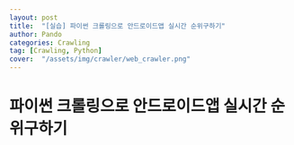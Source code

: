 ```yaml
---
layout: post
title:  "[실습] 파이썬 크롤링으로 안드로이드앱 실시간 순위구하기"
author: Pando
categories: Crawling
tag: [Crawling, Python]
cover:  "/assets/img/crawler/web_crawler.png"
---
```


# 파이썬 크롤링으로 안드로이드앱 실시간 순위구하기